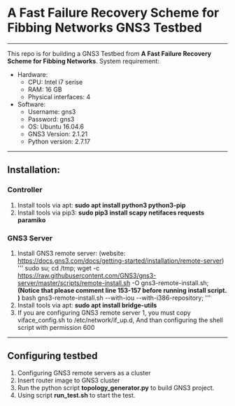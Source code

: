 # A Fast Failure Recovery Scheme for Fibbing Networks GNS3 Testbed 
---
This repo is for building a GNS3 Testbed from **A Fast Failure Recovery Scheme for Fibbing Networks**. 
System requirement: 
* Hardware:
    * CPU: Intel i7 serise 
    * RAM: 16 GB 
    * Physical interfaces: 4
* Software: 
    * Username: gns3
    * Password: gns3
    * OS: Ubuntu 16.04.6 
    * GNS3 Version: 2.1.21
    * Python version: 2.7.17

---

## Installation:
### Controller
1. Install tools via apt: **sudo apt install python3 python3-pip**
2. Install tools via pip3: **sudo pip3 install scapy netifaces requests paramiko**
### GNS3 Server
1. Install GNS3 remote server: (website: https://docs.gns3.com/docs/getting-started/installation/remote-server)
'''
    sudo su;
    cd /tmp;
    wget -c https://raw.githubusercontent.com/GNS3/gns3-server/master/scripts/remote-install.sh -O gns3-remote-install.sh;
    **(Notice that please comment line 153-157 before running install script. )**
    bash gns3-remote-install.sh --with-iou --with-i386-repository;
'''
2. Install tools via apt: **sudo apt install bridge-utils**
3. If you are configuring GNS3 remote server 1, you must copy viface_config.sh to /etc/network/if_up.d, And than configuring the shell script with permission 600
---
## Configuring testbed
1. Configuring GNS3 remote servers as a cluster
2. Insert router image to GNS3 cluster
3. Run the python script **topology_generator.py** to build GNS3 project. 
4. Using script **run_test.sh** to start the test.